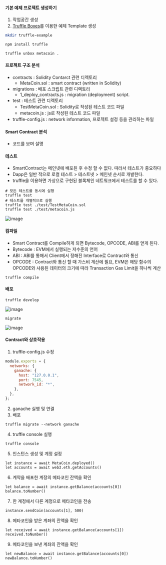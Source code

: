 #### 기본 예제 프로젝트 생성하기

1. 작업공간 생성
2. [Truffle Boxes](https://archive.trufflesuite.com/boxes)를 이용한 예제 Template 생성

```bash
mkdir truffle-example

npm install truffle

truffle unbox metacoin .
```

#### 프로젝트 구조 분석

- contracts : Solidity Contarct 관련 디렉토리
  - MetaCoin.sol : smart contract (written in Solidity)
- migrations : 배포 스크립트 관련 디렉토리
  - 1_deploy_contracts.js : migration (deployment) script.
- test : 테스트 관련 디렉토리
  - TestMetaCoin.sol : Solidity로 작성된 테스트 코드 파일
  - metacoin.js : js로 작성된 테스트 코드 파일
- truffle-config.js : network information, 프로젝트 설정 등을 관리하는 파일

#### Smart Contract 분석

- 코드를 보며 설명

#### 테스트

- SmartContract는 메인넷에 배포된 후 수정 할 수 없다. 따라서 테스트가 중요하다
- Dapp은 일반 적으로 로컬 테스트 > 테스트넷 > 메인넷 순서로 개발한다.
- truffle을 이용하면 가상으로 구현된 블록체인 네트워크에서 테스트를 할 수 있다.

```
# 모든 테스트를 동시에 실행
truffle test
# 테스트를 개별적으로 실행
truffle test ./test/TestMetaCoin.sol
truffle test ./test/metacoin.js
```

![image](https://github.com/user-attachments/assets/1fa0d5c6-7720-4265-935b-5804d485d2bd)

#### 컴파일

- Smart Contract를 Compile하게 되면 Bytecode, OPCODE, ABI를 얻게 된다.
- Bytecode : EVM에서 실행되는 저수준의 언어
- ABI : ABI를 통해서 Client에서 정해진 Interface로 Contract와 통신
- OPCODE : Contract와 통신 할 때 가스비 계산에 필요, EVM은 해당 함수의 OPCODE와 사용된 데이터의 크기에 따라 Transaction Gas Limit을 하나씩 계산

```
truffle compile
```

#### 배포

```
truffle develop
```

![image](https://github.com/user-attachments/assets/4d4cd988-dc1c-43f1-a0f2-d0a23af10de0)

```
migrate
```

![image](https://github.com/user-attachments/assets/7a920246-768c-4d40-b2c6-fcf9a097f7c7)

#### Contract와 상호작용

1. truffle-config.js 수정

```js
module.exports = {
  networks: {
    ganache: {
      host: "127.0.0.1",
      port: 7545,
      network_id: "*",
    },
  },
};
```

2. ganache 실행 및 연결
3. 배포

```shell
truffle migrate --network ganache
```

4. truffle console 실행

```
truffle console
```

5. 인스턴스 생성 및 계정 설정

```
let instance = await MetaCoin.deployed()
let accounts = await web3.eth.getAccounts()
```

6. 계약을 배포한 계정의 메타코인 잔액을 확인

```
let balance = await instance.getBalance(accounts[0])
balance.toNumber()
```

7. 한 계정에서 다른 계정으로 메타코인을 전송

```
instance.sendCoin(accounts[1], 500)
```

8. 메타코인을 받은 계좌의 잔액을 확인

```
let received = await instance.getBalance(accounts[1])
received.toNumber()
```

9. 메타코인을 보낸 계좌의 잔액을 확인

```
let newBalance = await instance.getBalance(accounts[0])
newBalance.toNumber()
```
